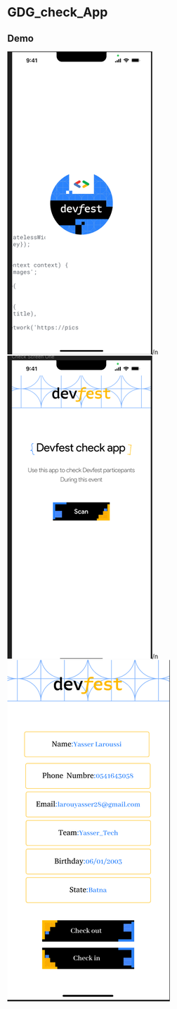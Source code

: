
# GDG_check_App
## Demo

![Apple iPhone 11 Pro Max Presentation (6)](https://github.com/yas2003ser/devfest_check_app/blob/main/screenshots/Screenshot%20from%202024-01-12%2014-33-59.png)/n
![Apple iPhone 11 Pro Max Presentation (6)](https://github.com/yas2003ser/devfest_check_app/blob/main/screenshots/Screenshot%20from%202024-01-12%2014-34-09.png)/n
![Apple iPhone 11 Pro Max Presentation (6)](https://github.com/yas2003ser/devfest_check_app/blob/main/screenshots/Screenshot%20from%202024-01-12%2014-54-32.png)

